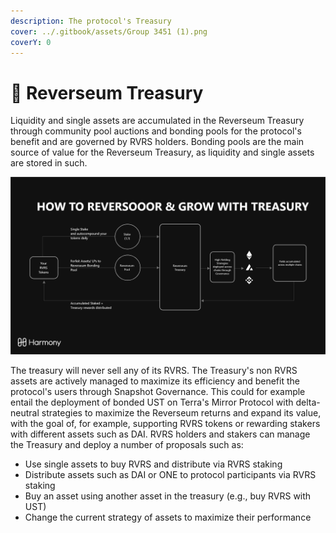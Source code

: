 ```yaml
---
description: The protocol's Treasury
cover: ../.gitbook/assets/Group 3451 (1).png
coverY: 0
---
```


# 🏦 Reverseum Treasury

Liquidity and single assets are accumulated in the Reverseum Treasury through community pool auctions and bonding pools for the protocol's benefit and are governed by RVRS holders. Bonding pools are the main source of value for the Reverseum Treasury, as liquidity and single assets are stored in such.&#x20;

![](../.gitbook/assets/kest.jpg)

The treasury will never sell any of its RVRS. The Treasury's non RVRS assets are actively managed to maximize its efficiency and benefit the protocol's users through Snapshot Governance. This could for example entail the deployment of bonded UST on Terra's Mirror Protocol with delta-neutral strategies to maximize the Reverseum returns and expand its value, with the goal of, for example, supporting RVRS tokens or rewarding stakers with different assets such as DAI. RVRS holders and stakers can manage the Treasury and deploy a number of proposals such as:

* Use single assets to buy RVRS and distribute via RVRS staking
* Distribute assets such as DAI or ONE to protocol participants via RVRS staking
* Buy an asset using another asset in the treasury (e.g., buy RVRS with UST)
* Change the current strategy of assets to maximize their performance

